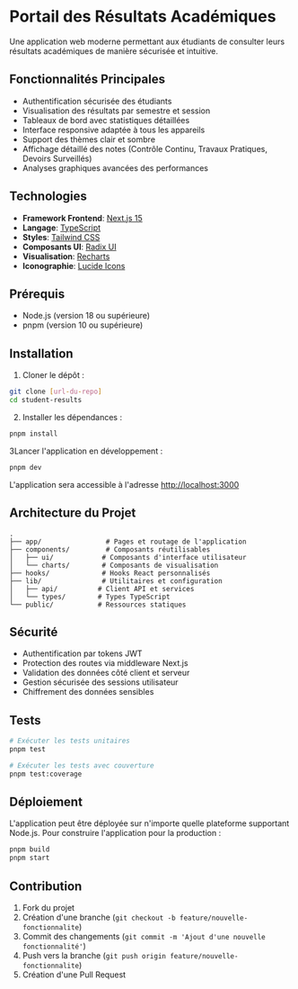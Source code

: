 # Portail des Résultats Académiques

Une application web moderne permettant aux étudiants de consulter leurs résultats académiques de manière sécurisée et intuitive.

## Fonctionnalités Principales

- Authentification sécurisée des étudiants
- Visualisation des résultats par semestre et session
- Tableaux de bord avec statistiques détaillées
- Interface responsive adaptée à tous les appareils
- Support des thèmes clair et sombre
- Affichage détaillé des notes (Contrôle Continu, Travaux Pratiques, Devoirs Surveillés)
- Analyses graphiques avancées des performances

## Technologies

- **Framework Frontend**: [Next.js 15](https://nextjs.org/)
- **Langage**: [TypeScript](https://www.typescriptlang.org/)
- **Styles**: [Tailwind CSS](https://tailwindcss.com/)
- **Composants UI**: [Radix UI](https://www.radix-ui.com/)
- **Visualisation**: [Recharts](https://recharts.org/)
- **Iconographie**: [Lucide Icons](https://lucide.dev/)

## Prérequis

- Node.js (version 18 ou supérieure)
- pnpm (version 10 ou supérieure)

## Installation

1. Cloner le dépôt :
```bash
git clone [url-du-repo]
cd student-results
```

2. Installer les dépendances :
```bash
pnpm install
```

3Lancer l'application en développement :
```bash
pnpm dev
```

L'application sera accessible à l'adresse [http://localhost:3000](http://localhost:3000)

## Architecture du Projet

```
.
├── app/                # Pages et routage de l'application
├── components/         # Composants réutilisables
│   ├── ui/            # Composants d'interface utilisateur
│   └── charts/        # Composants de visualisation
├── hooks/             # Hooks React personnalisés
├── lib/               # Utilitaires et configuration
│   ├── api/          # Client API et services
│   └── types/        # Types TypeScript
└── public/           # Ressources statiques
```

## Sécurité

- Authentification par tokens JWT
- Protection des routes via middleware Next.js
- Validation des données côté client et serveur
- Gestion sécurisée des sessions utilisateur
- Chiffrement des données sensibles

## Tests

```bash
# Exécuter les tests unitaires
pnpm test

# Exécuter les tests avec couverture
pnpm test:coverage
```

## Déploiement

L'application peut être déployée sur n'importe quelle plateforme supportant Node.js. Pour construire l'application pour la production :

```bash
pnpm build
pnpm start
```

## Contribution

1. Fork du projet
2. Création d'une branche (`git checkout -b feature/nouvelle-fonctionnalite`)
3. Commit des changements (`git commit -m 'Ajout d'une nouvelle fonctionnalité'`)
4. Push vers la branche (`git push origin feature/nouvelle-fonctionnalite`)
5. Création d'une Pull Request

